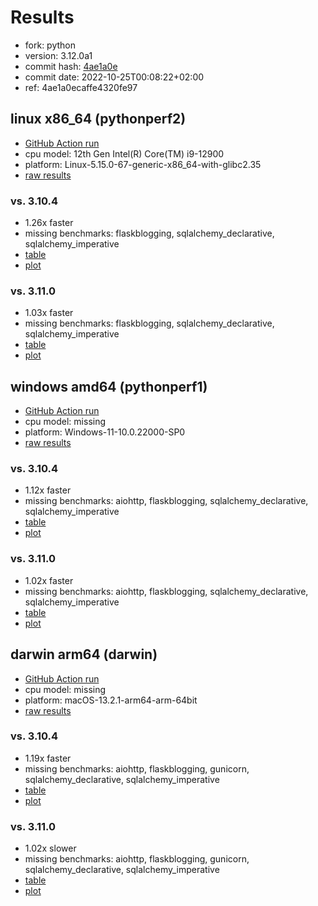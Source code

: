# Results

- fork: python
- version: 3.12.0a1
- commit hash: [4ae1a0e](https://github.com/python/cpython/commit/4ae1a0e)
- commit date: 2022-10-25T00:08:22+02:00
- ref: 4ae1a0ecaffe4320fe97

## linux x86_64 (pythonperf2)

- [GitHub Action run](https://github.com/faster-cpython/benchmarking/actions/runs/4546461065)
- cpu model: 12th Gen Intel(R) Core(TM) i9-12900
- platform: Linux-5.15.0-67-generic-x86_64-with-glibc2.35
- [raw results](bm-20221025-pythonperf2-x86_64-python-4ae1a0ecaffe4320fe97-3.12.0a1-4ae1a0e.json)

### vs. 3.10.4

- 1.26x faster
- missing benchmarks: flaskblogging, sqlalchemy_declarative, sqlalchemy_imperative
- [table](bm-20221025-pythonperf2-x86_64-python-4ae1a0ecaffe4320fe97-3.12.0a1-4ae1a0e-vs-3.10.4.md)
- [plot](bm-20221025-pythonperf2-x86_64-python-4ae1a0ecaffe4320fe97-3.12.0a1-4ae1a0e-vs-3.10.4.png)

### vs. 3.11.0

- 1.03x faster
- missing benchmarks: flaskblogging, sqlalchemy_declarative, sqlalchemy_imperative
- [table](bm-20221025-pythonperf2-x86_64-python-4ae1a0ecaffe4320fe97-3.12.0a1-4ae1a0e-vs-3.11.0.md)
- [plot](bm-20221025-pythonperf2-x86_64-python-4ae1a0ecaffe4320fe97-3.12.0a1-4ae1a0e-vs-3.11.0.png)

## windows amd64 (pythonperf1)

- [GitHub Action run](https://github.com/faster-cpython/benchmarking/actions/runs/4511435250)
- cpu model: missing
- platform: Windows-11-10.0.22000-SP0
- [raw results](bm-20221025-pythonperf1-amd64-python-4ae1a0ecaffe4320fe97-3.12.0a1-4ae1a0e.json)

### vs. 3.10.4

- 1.12x faster
- missing benchmarks: aiohttp, flaskblogging, sqlalchemy_declarative, sqlalchemy_imperative
- [table](bm-20221025-pythonperf1-amd64-python-4ae1a0ecaffe4320fe97-3.12.0a1-4ae1a0e-vs-3.10.4.md)
- [plot](bm-20221025-pythonperf1-amd64-python-4ae1a0ecaffe4320fe97-3.12.0a1-4ae1a0e-vs-3.10.4.png)

### vs. 3.11.0

- 1.02x faster
- missing benchmarks: aiohttp, flaskblogging, sqlalchemy_declarative, sqlalchemy_imperative
- [table](bm-20221025-pythonperf1-amd64-python-4ae1a0ecaffe4320fe97-3.12.0a1-4ae1a0e-vs-3.11.0.md)
- [plot](bm-20221025-pythonperf1-amd64-python-4ae1a0ecaffe4320fe97-3.12.0a1-4ae1a0e-vs-3.11.0.png)

## darwin arm64 (darwin)

- [GitHub Action run](https://github.com/faster-cpython/benchmarking/actions/runs/4546451537)
- cpu model: missing
- platform: macOS-13.2.1-arm64-arm-64bit
- [raw results](bm-20221025-darwin-arm64-python-4ae1a0ecaffe4320fe97-3.12.0a1-4ae1a0e.json)

### vs. 3.10.4

- 1.19x faster
- missing benchmarks: aiohttp, flaskblogging, gunicorn, sqlalchemy_declarative, sqlalchemy_imperative
- [table](bm-20221025-darwin-arm64-python-4ae1a0ecaffe4320fe97-3.12.0a1-4ae1a0e-vs-3.10.4.md)
- [plot](bm-20221025-darwin-arm64-python-4ae1a0ecaffe4320fe97-3.12.0a1-4ae1a0e-vs-3.10.4.png)

### vs. 3.11.0

- 1.02x slower
- missing benchmarks: aiohttp, flaskblogging, gunicorn, sqlalchemy_declarative, sqlalchemy_imperative
- [table](bm-20221025-darwin-arm64-python-4ae1a0ecaffe4320fe97-3.12.0a1-4ae1a0e-vs-3.11.0.md)
- [plot](bm-20221025-darwin-arm64-python-4ae1a0ecaffe4320fe97-3.12.0a1-4ae1a0e-vs-3.11.0.png)

